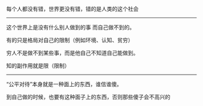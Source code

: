 每个人都没有错，世界更没有错，错的是人类的这个社会
___
这个世界上是没有什么别人做到的事 而自己做不到的。

有的只是格局对自己的限制（例如环境、认知、贫穷）

穷人不是做不到某些事，而是他自己不知道自己能做到。

知的副作用就是限（限制）
___
“公平对待”本身就是一种面上的东西，谁信谁傻。

到自己做的时候，也要有这种面子上的东西，否则那些傻子会不高兴的